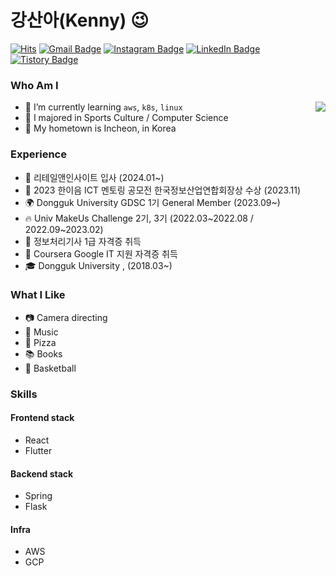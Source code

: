 # 강산아(Kenny) 😉
[![Hits](https://hits.seeyoufarm.com/api/count/incr/badge.svg?url=https%3A%2F%2Fgithub.com%2Fgsandoo&count_bg=%23EB8B10&title_bg=%23684327&icon=&icon_color=%23E7E7E7&title=VISIT&edge_flat=false)](https://github.com/gsandoo) 
[![Gmail Badge](https://img.shields.io/badge/Gmail-D14836?style=flat&logo=Gmail&logoColor=white)](mailto:pkfghm@gmail.com) 
[![Instagram Badge](https://img.shields.io/badge/Instagram-9c38d1?style=flat&logo=Instagram&logoColor=white)](https://www.instagram.com/gsandoo) 
[![LinkedIn Badge](https://img.shields.io/badge/LinkedIn-0a66c2?style=flat&logo=LinkedIn&logoColor=white)](https://www.https://linkedin.com/in/%EC%82%B0%EC%95%84-%EB%8F%99%EA%B5%AD%EB%8C%80-%EA%B0%95-373476291/) 
[![Tistory Badge](https://img.shields.io/badge/Tech%20Blog-555263?style=flat&logoColor=white)](https://rogersddt.tistory.com/)

  
 ### Who Am I

<img align='right' src="http://mazassumnida.wtf/api/v2/generate_badge?boj=gsandoo">

- 🌱 I’m currently learning `aws`, `k8s`, `linux`
- 🥇 I majored in Sports Culture / Computer Science
- 🚅 My hometown is Incheon, in Korea



 ### Experience

- 🏢 리테일앤인사이트 입사 (2024.01~)
- 🏅 2023 한이음 ICT 멘토링 공모전 한국정보산업연합회장상 수상 (2023.11)
- 🌍 Dongguk University GDSC 1기 General Member (2023.09~)
- 🔥 Univ MakeUs Challenge 2기, 3기 (2022.03~2022.08 / 2022.09~2023.02)
- 📜 정보처리기사 1급 자격증 취득
- 📜 Coursera Google IT 지원 자격증 취득
- 🎓 Dongguk University , (2018.03~)


 ### What I Like

- 📷 Camera directing
- 🎹 Music
- 🍕 Pizza
- 📚 Books
- 🏀 Basketball



 ### Skills

 #### Frontend stack

 - React
 - Flutter

#### Backend stack

- Spring
- Flask

#### Infra

- AWS
- GCP
